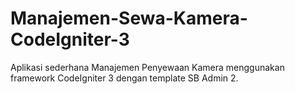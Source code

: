 # Manajemen-Sewa-Kamera-CodeIgniter-3
Aplikasi sederhana Manajemen Penyewaan Kamera menggunakan framework CodeIgniter 3 dengan template SB Admin 2.
